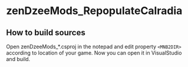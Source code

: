 # zenDzeeMods_RepopulateCalradia

## How to build sources
Open zenDzeeMods_*.csproj in the notepad and edit property `<MNB2DIR>` according to location of your game.
Now you can open it in VisualStudio and build.
